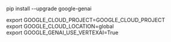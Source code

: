 pip install --upgrade google-genai

export GOOGLE_CLOUD_PROJECT=GOOGLE_CLOUD_PROJECT    
export GOOGLE_CLOUD_LOCATION=global  
export GOOGLE_GENAI_USE_VERTEXAI=True  